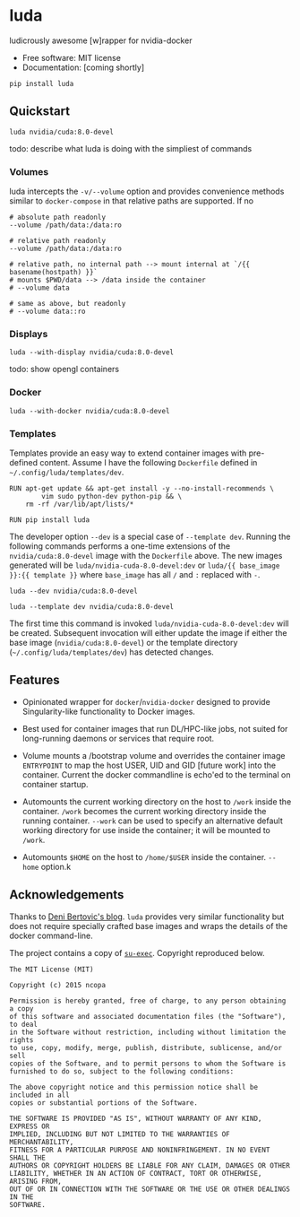 # luda

ludicrously awesome [w]rapper for nvidia-docker


* Free software: MIT license
* Documentation: [coming shortly]

```
pip install luda
```

## Quickstart

```
luda nvidia/cuda:8.0-devel
```

todo: describe what luda is doing with the simpliest of commands

### Volumes

luda intercepts the `-v/--volume` option and provides convenience methods similar to
`docker-compose` in that relative paths are supported.  If no

```
# absolute path readonly
--volume /path/data:/data:ro

# relative path readonly
--volume /path/data:/data:ro

# relative path, no internal path --> mount internal at `/{{ basename(hostpath) }}`
# mounts $PWD/data --> /data inside the container
# --volume data

# same as above, but readonly
# --volume data::ro
```

### Displays

```
luda --with-display nvidia/cuda:8.0-devel
```

todo: show opengl containers

### Docker

```
luda --with-docker nvidia/cuda:8.0-devel
```

### Templates

Templates provide an easy way to extend container images with pre-defined content.
Assume I have the following `Dockerfile` defined in `~/.config/luda/templates/dev`.

```
RUN apt-get update && apt-get install -y --no-install-recommends \
        vim sudo python-dev python-pip && \
    rm -rf /var/lib/apt/lists/*

RUN pip install luda
```

The developer option `--dev` is a special case of `--template dev`.  Running the following commands performs a one-time
extensions of the `nvidia/cuda:8.0-devel` image with the `Dockerfile` above.  The new images generated will be
`luda/nvidia-cuda-8.0-devel:dev` or `luda/{{ base_image }}:{{ template }}` where `base_image` has all `/` and `:` replaced
with `-`.


```
luda --dev nvidia/cuda:8.0-devel
```

```
luda --template dev nvidia/cuda:8.0-devel
```

The first time this command is invoked `luda/nvidia-cuda-8.0-devel:dev` will be created.  Subsequent invocation will
either update the image if either the base image (`nvidia/cuda:8.0-devel`) or the template directory
(`~/.config/luda/templates/dev`) has detected changes.


## Features

* Opinionated wrapper for `docker`/`nvidia-docker` designed to provide
  Singularity-like functionality to Docker images.

* Best used for container images that run DL/HPC-like jobs, not suited
  for long-running daemons or services that require root.

* Volume mounts a /bootstrap volume and overrides the container image
  `ENTRYPOINT` to map the host USER, UID and GID [future work] into the
  container.  Current the docker commandline is echo'ed to the terminal on
  container startup.

* Automounts the current working directory on the host to `/work` inside
  the container.  `/work` becomes the current working directory inside the
  running container. `--work` can be used to specify an alternative default
  working directory for use inside the container; it will be mounted to `/work`.

* Automounts `$HOME` on the host to `/home/$USER` inside the container.
  `--home` option.k


## Acknowledgements

Thanks to [Deni Bertovic's
blog](https://denibertovic.com/posts/handling-permissions-with-docker-volumes/).
`luda` provides very similar functionality but does not require specially
crafted base images and wraps the details of the docker command-line.

The project contains a copy of [`su-exec`](https://github.com/ncopa/su-exec).
Copyright reproduced below.

```
The MIT License (MIT)

Copyright (c) 2015 ncopa

Permission is hereby granted, free of charge, to any person obtaining a copy
of this software and associated documentation files (the "Software"), to deal
in the Software without restriction, including without limitation the rights
to use, copy, modify, merge, publish, distribute, sublicense, and/or sell
copies of the Software, and to permit persons to whom the Software is
furnished to do so, subject to the following conditions:

The above copyright notice and this permission notice shall be included in all
copies or substantial portions of the Software.

THE SOFTWARE IS PROVIDED "AS IS", WITHOUT WARRANTY OF ANY KIND, EXPRESS OR
IMPLIED, INCLUDING BUT NOT LIMITED TO THE WARRANTIES OF MERCHANTABILITY,
FITNESS FOR A PARTICULAR PURPOSE AND NONINFRINGEMENT. IN NO EVENT SHALL THE
AUTHORS OR COPYRIGHT HOLDERS BE LIABLE FOR ANY CLAIM, DAMAGES OR OTHER
LIABILITY, WHETHER IN AN ACTION OF CONTRACT, TORT OR OTHERWISE, ARISING FROM,
OUT OF OR IN CONNECTION WITH THE SOFTWARE OR THE USE OR OTHER DEALINGS IN THE
SOFTWARE.
```

